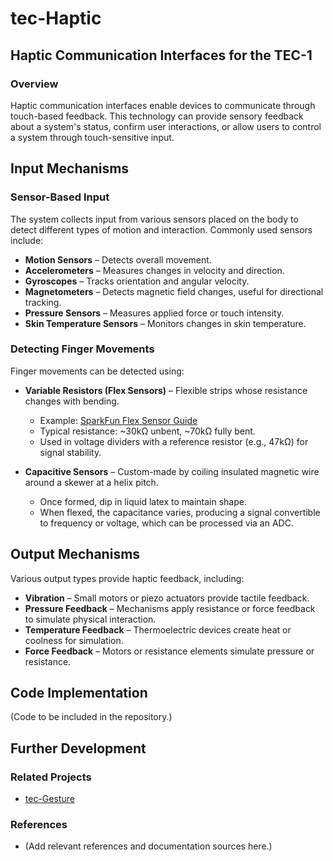# tec-Haptic

## Haptic Communication Interfaces for the TEC-1

### Overview
Haptic communication interfaces enable devices to communicate through touch-based feedback. This technology can provide sensory feedback about a system's status, confirm user interactions, or allow users to control a system through touch-sensitive input.

## Input Mechanisms
### Sensor-Based Input
The system collects input from various sensors placed on the body to detect different types of motion and interaction. Commonly used sensors include:

- **Motion Sensors** – Detects overall movement.
- **Accelerometers** – Measures changes in velocity and direction.
- **Gyroscopes** – Tracks orientation and angular velocity.
- **Magnetometers** – Detects magnetic field changes, useful for directional tracking.
- **Pressure Sensors** – Measures applied force or touch intensity.
- **Skin Temperature Sensors** – Monitors changes in skin temperature.

### Detecting Finger Movements
Finger movements can be detected using:

- **Variable Resistors (Flex Sensors)** – Flexible strips whose resistance changes with bending.
  - Example: [SparkFun Flex Sensor Guide](https://learn.sparkfun.com/tutorials/flex-sensor-hookup-guide/all)
  - Typical resistance: ~30kΩ unbent, ~70kΩ fully bent.
  - Used in voltage dividers with a reference resistor (e.g., 47kΩ) for signal stability.

- **Capacitive Sensors** – Custom-made by coiling insulated magnetic wire around a skewer at a helix pitch.
  - Once formed, dip in liquid latex to maintain shape.
  - When flexed, the capacitance varies, producing a signal convertible to frequency or voltage, which can be processed via an ADC.

## Output Mechanisms
Various output types provide haptic feedback, including:

- **Vibration** – Small motors or piezo actuators provide tactile feedback.
- **Pressure Feedback** – Mechanisms apply resistance or force feedback to simulate physical interaction.
- **Temperature Feedback** – Thermoelectric devices create heat or coolness for simulation.
- **Force Feedback** – Motors or resistance elements simulate pressure or resistance.

## Code Implementation
(Code to be included in the repository.)

## Further Development
### Related Projects
- [tec-Gesture](https://github.com/SteveJustin1963/tec-Gesture)

### References
- (Add relevant references and documentation sources here.)

